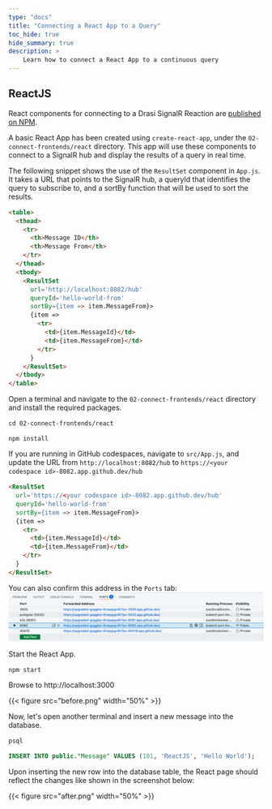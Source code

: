 ```yaml
---
type: "docs"
title: "Connecting a React App to a Query"
toc_hide: true
hide_summary: true
description: >
    Learn how to connect a React App to a continuous query
---
```


## ReactJS

React components for connecting to a Drasi SignalR Reaction are [published on NPM](https://www.npmjs.com/package/@drasi/signalr-react).

A basic React App has been created using `create-react-app`, under the `02-connect-frontends/react` directory.  This app will use these components to connect to a SignalR hub and display the results of a query in real time.

The following snippet shows the use of the `ResultSet` component in `App.js`.
It takes a URL that points to the SignalR hub, a queryId that identifies the query to subscribe to, and a sortBy function that will be used to sort the results.

```html
<table>
  <thead>
    <tr>
      <th>Message ID</th>
      <th>Message From</th>
    </tr>
  </thead>
  <tbody>
    <ResultSet
      url='http://localhost:8082/hub'
      queryId='hello-world-from'
      sortBy={item => item.MessageFrom}>
      {item =>
        <tr>
          <td>{item.MessageId}</td>
          <td>{item.MessageFrom}</td>
        </tr>
      }
    </ResultSet>
  </tbody>
</table>
```

Open a terminal and navigate to the `02-connect-frontends/react` directory and install the required packages.

```shell
cd 02-connect-frontends/react
```

```shell
npm install
```

If you are running in GitHub codespaces, navigate to `src/App.js`, and update the URL from `http://localhost:8082/hub` to `https://<your codespace id>-8082.app.github.dev/hub`

```html
<ResultSet
  url='https://<your codespace id>-8082.app.github.dev/hub'
  queryId='hello-world-from'
  sortBy={item => item.MessageFrom}>
  {item =>
    <tr>
      <td>{item.MessageId}</td>
      <td>{item.MessageFrom}</td>
    </tr>
  }
</ResultSet>
```

You can also confirm this address in the `Ports` tab:
![](ports-tab.png)

Start the React App.

```shell
npm start
```

Browse to http://localhost:3000

{{< figure src="before.png" width="50%" >}}

Now, let's open another terminal and insert a new message into the database.

```shell
psql
```

```sql
INSERT INTO public."Message" VALUES (101, 'ReactJS', 'Hello World');
```

Upon inserting the new row into the database table, the React page should reflect the changes like shown in the screenshot below:

{{< figure src="after.png" width="50%" >}}
